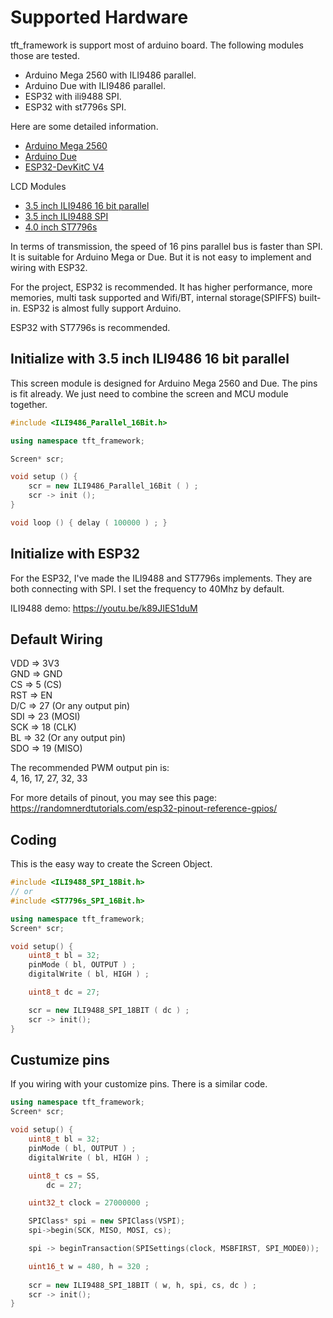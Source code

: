 # Supported Hardware

tft_framework is support most of arduino board. The following modules those are tested.

- Arduino Mega 2560 with ILI9486 parallel.
- Arduino Due with ILI9486 parallel.
- ESP32 with ili9488 SPI.
- ESP32 with st7796s SPI.

Here are some detailed information.
- [Arduino Mega 2560](https://docs.arduino.cc/hardware/mega-2560)
- [Arduino Due](https://docs.arduino.cc/hardware/due)
- [ESP32-DevKitC V4](https://docs.espressif.com/projects/esp-idf/en/latest/esp32/hw-reference/esp32/get-started-devkitc.html)

LCD Modules
- [3.5 inch ILI9486 16 bit  parallel](http://www.lcdwiki.com/zh/3.5inch_16BIT_Module_ILI9486_SKU:MRB3503)
- [3.5 inch ILI9488 SPI](http://www.lcdwiki.com/zh/3.5inch_SPI_Module_ILI9488_SKU:MSP3520)
- [4.0 inch ST7796s](http://www.lcdwiki.com/zh/3.5inch_SPI_Module_ILI9488_SKU:MSP3520)

In terms of transmission, the speed of 16 pins parallel bus is faster than SPI. It is suitable for Arduino Mega or Due. But it is not easy to implement and wiring with ESP32.

For the project, ESP32 is recommended. It has higher performance, more memories, multi task supported and Wifi/BT, internal storage(SPIFFS) built-in. ESP32 is almost fully support Arduino. 

ESP32 with ST7796s is recommended.

## Initialize with 3.5 inch ILI9486 16 bit  parallel
This screen module is designed for Arduino Mega 2560 and Due. The pins is fit already. We just need to combine the screen and MCU module together.

```cpp
#include <ILI9486_Parallel_16Bit.h>

using namespace tft_framework;

Screen* scr;

void setup () {
    scr = new ILI9486_Parallel_16Bit ( ) ;
    scr -> init ();
}

void loop () { delay ( 100000 ) ; }
```

## Initialize with ESP32

For the ESP32, I've made the ILI9488 and ST7796s implements. They are both connecting with SPI. I set the frequency to 40Mhz by default.

ILI9488 demo: https://youtu.be/k89JIES1duM

## Default Wiring
VDD => 3V3\
GND => GND\
CS  => 5 (CS)\
RST => EN\
D/C => 27 (Or any output pin)\
SDI => 23 (MOSI)\
SCK => 18 (CLK)\
BL  => 32 (Or any output pin)\
SDO => 19 (MISO)

The recommended PWM output pin is:\
4, 16, 17, 27, 32, 33

For more details of pinout, you may see this page:\
https://randomnerdtutorials.com/esp32-pinout-reference-gpios/
## Coding
This is the easy way to create the Screen Object.
```cpp
#include <ILI9488_SPI_18Bit.h>
// or
#include <ST7796s_SPI_16Bit.h>
```

```cpp
using namespace tft_framework;
Screen* scr;

void setup() {
	uint8_t bl = 32;
	pinMode ( bl, OUTPUT ) ;
	digitalWrite ( bl, HIGH ) ;

	uint8_t dc = 27;

	scr = new ILI9488_SPI_18BIT ( dc ) ;
	scr -> init();
}
```

## Custumize pins
If you wiring with your customize pins. There is a similar code.
```cpp
using namespace tft_framework;
Screen* scr;

void setup() {
	uint8_t bl = 32;
	pinMode ( bl, OUTPUT ) ;
	digitalWrite ( bl, HIGH ) ;

	uint8_t cs = SS,
		dc = 27;

	uint32_t clock = 27000000 ;

	SPIClass* spi = new SPIClass(VSPI);
	spi->begin(SCK, MISO, MOSI, cs);

	spi -> beginTransaction(SPISettings(clock, MSBFIRST, SPI_MODE0));

	uint16_t w = 480, h = 320 ;
	
	scr = new ILI9488_SPI_18BIT ( w, h, spi, cs, dc ) ;
	scr -> init();
}
```

